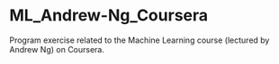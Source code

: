 # ML_Andrew-Ng_Coursera
Program exercise related to the Machine Learning course (lectured by Andrew Ng) on Coursera.
